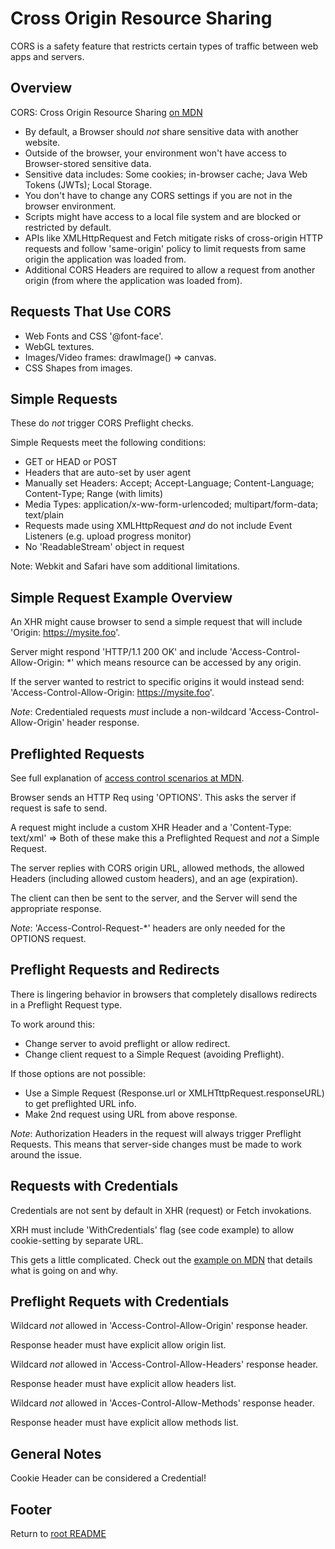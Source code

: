 # Cross Origin Resource Sharing

CORS is a safety feature that restricts certain types of traffic between web apps and servers.

## Overview

CORS: Cross Origin Resource Sharing [on MDN](https://developer.mozilla.org/en-US/docs/Web/HTTP/CORS)

- By default, a Browser should *not* share sensitive data with another website.
- Outside of the browser, your environment won't have access to Browser-stored sensitive data.
- Sensitive data includes: Some cookies; in-browser cache; Java Web Tokens (JWTs); Local Storage.
- You don't have to change any CORS settings if you are not in the browser environment.
- Scripts might have access to a local file system and are blocked or restricted by default.
- APIs like XMLHttpRequest and Fetch mitigate risks of cross-origin HTTP requests and follow 'same-origin' policy to limit requests from same origin the application was loaded from.
- Additional CORS Headers are required to allow a request from another origin (from where the application was loaded from).

## Requests That Use CORS

- Web Fonts and CSS '@font-face'.
- WebGL textures.
- Images/Video frames: drawImage() => canvas.
- CSS Shapes from images.

## Simple Requests

These do *not* trigger CORS Preflight checks.

Simple Requests meet the following conditions:

- GET or HEAD or POST
- Headers that are auto-set by user agent
- Manually set Headers: Accept; Accept-Language; Content-Language; Content-Type; Range (with limits)
- Media Types: application/x-ww-form-urlencoded; multipart/form-data; text/plain
- Requests made using XMLHttpRequest *and* do not include Event Listeners (e.g. upload progress monitor)
- No 'ReadableStream' object in request

Note: Webkit and Safari have som additional limitations.

## Simple Request Example Overview

An XHR might cause browser to send a simple request that will include 'Origin: https://mysite.foo'.

Server might respond 'HTTP/1.1 200 OK' and include 'Access-Control-Allow-Origin: *' which means resource can be accessed by any origin.

If the server wanted to restrict to specific origins it would instead send: 'Access-Control-Allow-Origin: https://mysite.foo'.

*Note*: Credentialed requests *must* include a non-wildcard 'Access-Control-Allow-Origin' header response.

## Preflighted Requests

See full explanation of [access control scenarios at MDN](https://developer.mozilla.org/en-US/docs/Web/HTTP/CORS#examples_of_access_control_scenarios).

Browser sends an HTTP Req using 'OPTIONS'. This asks the server if request is safe to send.

A request might include a custom XHR Header and a 'Content-Type: text/xml' => Both of these make this a Preflighted Request and *not* a Simple Request.

The server replies with CORS origin URL, allowed methods, the allowed Headers (including allowed custom headers), and an age (expiration).

The client can then be sent to the server, and the Server will send the appropriate response.

*Note*: 'Access-Control-Request-*' headers are only needed for the OPTIONS request.

## Preflight Requests and Redirects

There is lingering behavior in browsers that completely disallows redirects in a Preflight Request type.

To work around this:

- Change server to avoid preflight or allow redirect.
- Change client request to a Simple Request (avoiding Preflight).

If those options are not possible:

- Use a Simple Request (Response.url or XMLHTttpRequest.responseURL) to get preflighted URL info.
- Make 2nd request using URL from above response.

*Note*: Authorization Headers in the request will always trigger Preflight Requests. This means that server-side changes must be made to work around the issue.

## Requests with Credentials

Credentials are not sent by default in XHR (request) or Fetch invokations.

XRH must include 'WithCredentials' flag (see code example) to allow cookie-setting by separate URL.

This gets a little complicated. Check out the [example on MDN](https://developer.mozilla.org/en-US/docs/Web/HTTP/CORS#requests_with_credentials) that details what is going on and why.

## Preflight Requets with Credentials

Wildcard *not* allowed in 'Access-Control-Allow-Origin' response header.

Response header must have explicit allow origin list.

Wildcard *not* allowed in 'Access-Control-Allow-Headers' response header.

Response header must have explicit allow headers list.

Wildcard *not* allowed in 'Acces-Control-Allow-Methods' response header.

Response header must have explicit allow methods list.



## General Notes

Cookie Header can be considered a Credential!

## Footer

Return to [root README](../README.html)

